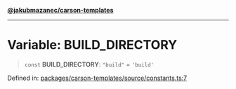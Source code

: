 [**@jakubmazanec/carson-templates**](../README.md)

---

# Variable: BUILD_DIRECTORY

> `const` **BUILD_DIRECTORY**: `"build"` = `'build'`

Defined in:
[packages/carson-templates/source/constants.ts:7](https://github.com/jakubmazanec/tools/blob/76a9140b954a789a6120dd2126b179ec0180d7e9/packages/carson-templates/source/constants.ts#L7)
